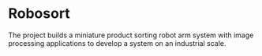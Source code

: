 # Robosort
The project builds a miniature product sorting robot arm system with image processing applications to develop a system on an industrial scale.
